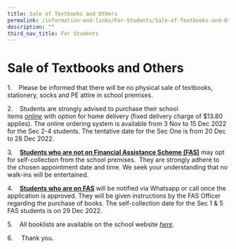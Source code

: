 ```yaml
---
title: Sale of Textbooks and Others
permalink: /information-and-links/For-Students/Sale-of-Textbooks-and-Others/
description: ""
third_nav_title: For Students
---
```





Sale of Textbooks and Others
============================


1.    Please be informed that there will be no physical sale of textbooks, stationery, socks and PE attire in school premises.

2.    Students are strongly advised to purchase their school items <u><i>online</i></u> with option for home delivery (fixed delivery charge of $13.80 applies). The online ordering system is available from 3 Nov to 15 Dec 2022 for the Sec 2-4 students. The tentative date for the Sec One is from 20 Dec to 28 Dec 2022.

3.    <b><u>Students who are not on Financial Assistance Scheme (FAS)</u></b> may opt for self-collection from the school premises.  They are strongly adhere to the chosen appointment date and time. We seek your understanding that no walk-ins will be entertained.

4.    <b><u>Students who are on FAS</u></b> will be notified via Whatsapp or call once the application is approved. They will be given instructions by the FAS Officer regarding the purchase of books. The self-collection date for the Sec 1 & 5 FAS students is on 29 Dec 2022.

5.    All booklists are available on the school website [<i>here</i>](/information-and-links/For-Students/Booklist-for-2023/).

6.     Thank you.